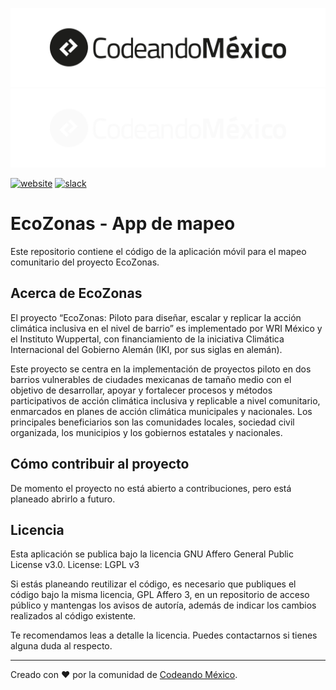 ![Logo Codeando México](/recursos/imagenes/logo-cmx.svg#gh-light-mode-only)
![Logo Codeando México](/recursos/imagenes/logo-cmx-blanco.svg#gh-dark-mode-only)

[![website](https://img.shields.io/badge/website-CodeandoMexico-00D88E.svg)](http://www.codeandomexico.org/)
[![slack](https://img.shields.io/badge/slack-CodeandoMexico-EC0E4F.svg)](http://slack.codeandomexico.org/)


# EcoZonas - App de mapeo

Este repositorio contiene el código de la aplicación móvil para el mapeo comunitario del proyecto EcoZonas.

## Acerca de EcoZonas 

El proyecto “EcoZonas: Piloto para diseñar, escalar y replicar la acción climática inclusiva en el nivel de barrio” es implementado por WRI México y el Instituto Wuppertal, con financiamiento de la iniciativa Climática Internacional del Gobierno Alemán (IKI, por sus siglas en alemán).

Este proyecto se centra en la implementación de proyectos piloto en dos barrios vulnerables de ciudades mexicanas de tamaño medio con el objetivo de desarrollar, apoyar y fortalecer procesos y métodos participativos de acción climática inclusiva y replicable a nivel comunitario, enmarcados en planes de acción climática municipales y nacionales. Los principales beneficiarios son las comunidades locales, sociedad civil organizada, los municipios y los gobiernos estatales y nacionales.

## Cómo contribuir al proyecto

De momento el proyecto no está abierto a contribuciones, pero está planeado abrirlo a futuro.

## Licencia

Esta aplicación se publica bajo la licencia GNU Affero General Public License v3.0. License: LGPL v3

Si estás planeando reutilizar el código, es necesario que publiques el código bajo la misma licencia, GPL Affero 3, en un repositorio de acceso público y mantengas los avisos de autoría, además de indicar los cambios realizados al código existente.

Te recomendamos leas a detalle la licencia. Puedes contactarnos si tienes alguna duda al respecto.

---

Creado con ❤️ por la comunidad de [Codeando México](http://www.codeandomexico.org).
